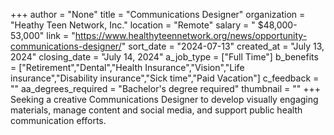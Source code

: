 +++
author = "None"
title = "Communications Designer"
organization = "Heathy Teen Network, Inc."
location = "Remote"
salary = " $48,000-53,000"
link = "https://www.healthyteennetwork.org/news/opportunity-communications-designer/"
sort_date = "2024-07-13"
created_at = "July 13, 2024"
closing_date = "July 14, 2024"
a_job_type = ["Full Time"]
b_benefits = ["Retirement","Dental","Health Insurance","Vision","Life insurance","Disability insurance","Sick time","Paid Vacation"]
c_feedback = ""
aa_degrees_required = "Bachelor's degree required"
thumbnail = ""
+++
Seeking a creative Communications Designer to develop visually engaging materials, manage content and social media, and support public health communication efforts.